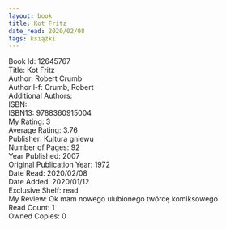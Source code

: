 ```yaml
---
layout: book
title: Kot Fritz
date_read: 2020/02/08
tags: książki
---
```


Book Id: 12645767<br />
Title: Kot Fritz<br />
Author: Robert Crumb<br />
Author l-f: Crumb, Robert<br />
Additional Authors: <br />
ISBN: <br />
ISBN13: 9788360915004<br />
My Rating: 3<br />
Average Rating: 3.76<br />
Publisher: Kultura gniewu<br />
Number of Pages: 92<br />
Year Published: 2007<br />
Original Publication Year: 1972<br />
Date Read: 2020/02/08<br />
Date Added: 2020/01/12<br />
Exclusive Shelf: read<br />
My Review: Ok mam nowego ulubionego twórcę komiksowego<br />
Read Count: 1<br />
Owned Copies: 0<br />


